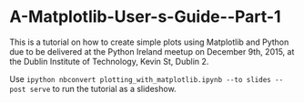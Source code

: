 # A-Matplotlib-User-s-Guide--Part-1

This is a tutorial on how to create simple plots using Matplotlib and Python due to be delivered at the Python Ireland meetup on December 9th, 2015, at the Dublin Institute of Technology, Kevin St, Dublin 2.

Use `ipython nbconvert plotting_with_matplotlib.ipynb --to slides --post serve` to run the tutorial as a slideshow.

